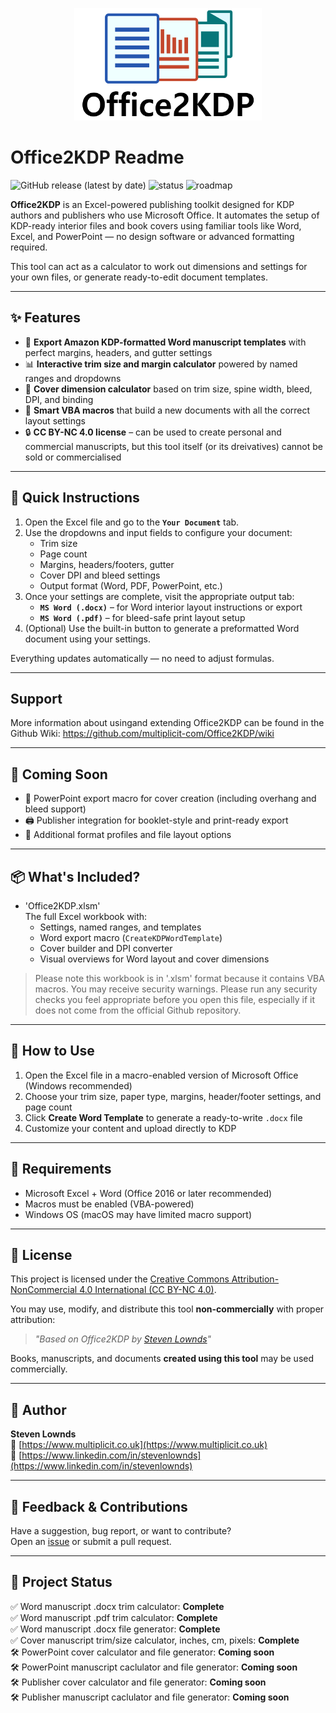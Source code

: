 <p align="center">
  <img src="assets/Logo_1000x600.png" alt="Office2KDP Logo" width="300">
</p>

# Office2KDP Readme
![GitHub release (latest by date)](https://img.shields.io/github/v/release/multiplicit-com/Office2KDP?label=version)
![status](https://img.shields.io/badge/status-active-brightgreen)
![roadmap](https://img.shields.io/badge/roadmap-PowerPoint%20+%20Publisher%20coming%20soon-yellow)


**Office2KDP** is an Excel-powered publishing toolkit designed for KDP authors and publishers who use Microsoft Office. 
It automates the setup of KDP-ready interior files and book covers using familiar tools like Word, Excel, and PowerPoint — no design software or advanced formatting required.

This tool can act as a calculator to work out dimensions and settings for your own files, or generate ready-to-edit document templates.

---

## ✨ Features

- 📄 **Export Amazon KDP-formatted Word manuscript templates** with perfect margins, headers, and gutter settings
- 📊 **Interactive trim size and margin calculator** powered by named ranges and dropdowns
-  📐 **Cover dimension calculator** based on trim size, spine width, bleed, DPI, and binding
- 📎 **Smart VBA macros** that build a new documents with all the correct layout settings
- 🔒 **CC BY-NC 4.0 license** – can be used to create personal and commercial manuscripts, but this tool itself (or its dreivatives) cannot be sold or commercialised

---

## 🧭 Quick Instructions

1. Open the Excel file and go to the **`Your Document`** tab.
2. Use the dropdowns and input fields to configure your document:
   - Trim size
   - Page count
   - Margins, headers/footers, gutter
   - Cover DPI and bleed settings
   - Output format (Word, PDF, PowerPoint, etc.)
3. Once your settings are complete, visit the appropriate output tab:
   - **`MS Word (.docx)`** – for Word interior layout instructions or export
   - **`MS Word (.pdf)`** – for bleed-safe print layout setup
4. (Optional) Use the built-in button to generate a preformatted Word document using your settings.

Everything updates automatically — no need to adjust formulas.

---
## Support
More information about usingand extending Office2KDP can be found in the Github Wiki: https://github.com/multiplicit-com/Office2KDP/wiki

---

## 🚧 Coming Soon

- 🎨 PowerPoint export macro for cover creation (including overhang and bleed support)
- 🖨️ Publisher integration for booklet-style and print-ready export
- 📁 Additional format profiles and file layout options

---

## 📦 What's Included?

- 'Office2KDP.xlsm'  
  The full Excel workbook with:
  - Settings, named ranges, and templates
  - Word export macro (`CreateKDPWordTemplate`)
  - Cover builder and DPI converter
  - Visual overviews for Word layout and cover dimensions

> Please note this workbook is in '.xlsm' format because it contains VBA macros. You may receive security warnings. Please run any security checks you feel appropriate before you open this file, especially if it does not come from the official Github repository. 

---

## 🚀 How to Use

1. Open the Excel file in a macro-enabled version of Microsoft Office (Windows recommended)
2. Choose your trim size, paper type, margins, header/footer settings, and page count
3. Click **Create Word Template** to generate a ready-to-write `.docx` file
4. Customize your content and upload directly to KDP

---

## 🧰 Requirements

- Microsoft Excel + Word (Office 2016 or later recommended)
- Macros must be enabled (VBA-powered)
- Windows OS (macOS may have limited macro support)

---

## 📜 License

This project is licensed under the [Creative Commons Attribution-NonCommercial 4.0 International (CC BY-NC 4.0)](https://creativecommons.org/licenses/by-nc/4.0/).

You may use, modify, and distribute this tool **non-commercially** with proper attribution:

> *"Based on Office2KDP by [Steven Lownds](https://www.multiplicit.co.uk)"*

Books, manuscripts, and documents **created using this tool** may be used commercially.

---

## 🙌 Author

**Steven Lownds**  
🔗 [https://www.multiplicit.co.uk](https://www.multiplicit.co.uk)  
🔗 [https://www.linkedin.com/in/stevenlownds](https://www.linkedin.com/in/stevenlownds)


---

## 📣 Feedback & Contributions

Have a suggestion, bug report, or want to contribute?  
Open an [issue](https://github.com/yourusername/office2kdp/issues) or submit a pull request.

---

## 💬 Project Status

✅ Word manuscript .docx trim calculator: **Complete**  
✅ Word manuscript .pdf trim calculator: **Complete**  
✅ Word manuscript .docx file generator: **Complete**  
✅ Cover manuscript trim/size calculator, inches, cm, pixels: **Complete**  
🛠️ PowerPoint cover calculator and file generator: **Coming soon**  
🛠️ PowerPoint manuscript caclulator and file generator: **Coming soon**  
🛠️ Publisher cover calculator and file generator: **Coming soon**  
🛠️ Publisher manuscript caclulator and file generator: **Coming soon**  
